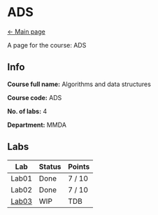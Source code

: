 # ADS

[<- Main page](../../)

A page for the course: ADS

## Info

**Course full name:** Algorithms and data structures

**Course code:** ADS

**No. of labs:** 4

**Department:** MMDA

## Labs

Lab | Status | Points |
--- | --- | --- 
Lab01 | Done | 7 / 10 |
Lab02 | Done | 7 / 10 |
[Lab03](lab03/) | WIP | TDB |

